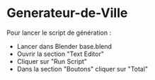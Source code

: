 # Generateur-de-Ville

Pour lancer le script de génération :
- Lancer dans Blender base.blend
- Ouvrir la section "Text Editor"
- Cliquer sur "Run Script"
- Dans la section "Boutons" cliquer sur "Total"
